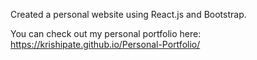 Created a personal website using React.js and Bootstrap.

You can check out my personal portfolio here:
https://krishipate.github.io/Personal-Portfolio/
